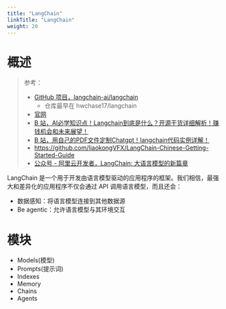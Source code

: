 ```yaml
---
title: "LangChain"
linkTitle: "LangChain"
weight: 20
---
```


# 概述

> 参考：
> 
> - [GitHub 项目，langchain-ai/langchain](https://github.com/langchain-ai/langchain)
>   - 仓库最早在 hwchase17/langchain
> - [官网](https://langchain.com/)
> - [B 站，AI必学知识点！Langchain到底是什么？开源干货详细解析！赚钱机会和未来展望！](https://www.bilibili.com/video/BV1GL411e7K4)
> - [B 站，用自己的PDF文件定制Chatgpt！langchain代码实例详解！](https://www.bilibili.com/video/BV1xX4y1B7Vt)
> - https://github.com/liaokongVFX/LangChain-Chinese-Getting-Started-Guide
> - [公众号 - 阿里云开发者，LangChain: 大语言模型的新篇章](https://mp.weixin.qq.com/s/P94AvHvQcget9OqblrmD6g)

LangChain 是一个用于开发由语言模型驱动的应用程序的框架。我们相信，最强大和差异化的应用程序不仅会通过 API 调用语言模型，而且还会：

- 数据感知：将语言模型连接到其他数据源 
- Be agentic：允许语言模型与其环境交互


# 模块

- Models(模型)
- Prompts(提示词)
- Indexes
- Memory
- Chains
- Agents